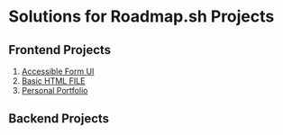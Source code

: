 # Solutions for Roadmap.sh Projects

## Frontend Projects
1. [Accessible Form UI](https://roadmap.sh/projects/accessible-form-ui)
2. [Basic HTML FILE](https://roadmap.sh/projects/basic-html-website)
3. [Personal Portfolio](https://roadmap.sh/projects/portfolio-website)

## Backend Projects
